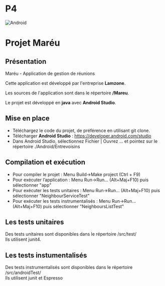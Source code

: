 # P4


![Android](https://img.shields.io/badge/Android-Studio-blue)
# Projet Maréu
## Présentation 
Maréu - Application de gestion de réunions  

Cette application est développé par l'entreprise __Lamzone__.

Les sources de l'application sont dans le répertoire __/Mareu__.

Le projet est développé en __java__ avec __Android Studio__.

## Mise en place
- Téléchargez le code du projet, de préférence en utilisant git clone.  
- Télécharger __Android Studio__ : <https://developer.android.com/studio>  
- Dans Android Studio, sélectionnez Fichier | Ouvrez ... et pointez sur le répertoire ./Android/Entrevoisins  

## Compilation et exécution
- Pour compiler le projet : Menu Build->Make project (Ctrl + F9)  
- Pour exécuter l’application : Menu Run->Run… (Alt+Maj+F10) puis sélectionner "app"  
- Pour exécuter les tests unitaires : Menu Run->Run… (Alt+Maj+F10) puis sélectionner "NeighbourServiceTest"  
- Pour exécuter les tests instrumentalisés : Menu Run->Run… (Alt+Maj+F10) puis sélectionner "NeighboursListTest"  

## Les tests unitaires
Des tests unitaires sont disponibles dans le répertoire /src/test/  
Ils utilisent junit4.  

## Les tests instumentalisés
Des tests instrumentalisés sont disponibles dans le répertoire /src/androidTest/  
Ils utilisent junit et Espresso  


